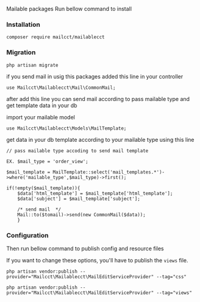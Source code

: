 
Mailable packages Run bellow command to install

### Installation

	composer require mailcct/mailablecct 

### Migration

	php artisan migrate

if you send mail in usig this packages added this line in your controller  

	use Mailcct\Mailablecct\Mail\CommonMail;

after add this line you can send mail according to pass mailable type and get template data in your db 
		
import your mailable model 

	use Mailcct\Mailablecct\Models\MailTemplate;

get data in your db template according to your mailable type using this line 
	
	// pass mailable type accoding to send mail template 
	
	EX. $mail_type = 'order_view';

	$mail_template = MailTemplate::select('mail_templates.*')->where('mailable_type',$mail_type)->first();

	if(!empty($mail_template)){
        $data['html_template'] = $mail_template['html_template'];
        $data['subject'] = $mail_template['subject'];

        /* send mail  */
        Mail::to($tomail)->send(new CommonMail($data));
        }
	

### Configuration
    
Then run bellow command to publish config and resource files

If you want to change these options, you'll have to publish the `views` file.

	php artisan vendor:publish --provider="Mailcct\Mailablecct\MailEditServiceProvider" --tag="css"

	php artisan vendor:publish --provider="Mailcct\Mailablecct\MailEditServiceProvider" --tag="views"

